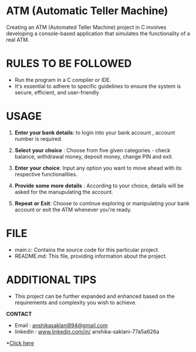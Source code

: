 # ATM (Automatic Teller Machine)
Creating an ATM (Automated Teller Machine) project in C involves developing a console-based application that simulates the functionality of a real ATM. 

# RULES TO BE FOLLOWED  
* Run the program in a C compiler or IDE.  
*  It's essential to adhere to specific guidelines to ensure the system is secure, efficient, and user-friendly  
# USAGE   

1. **Enter your bank details**: to login into your bank account , account number is required.

2.  **Select** **your** **choice** : Choose from five given categories - check balance, withdrawal money, deposit money,  change PIN and exit.

3.  **Enter** **your** **choice**: Input any option you want to move ahead with its respective functionalities.

4.  **Provide** **some** **more** **details** : According to your choice, details will be asked for the manupulating the account. 

5.  **Repeat** **or** **Exit**: Choose to continue exploring or manipulating your bank account or exit the ATM whenever you're ready.

# FILE  
* main.c: Contains the source code for this particular project.
* README.md: This file, providing information about the project.     


# ADDITIONAL TIPS
* This project can be further expanded and enhanced based on the requirements and complexity you wish to achieve.


**CONTACT**   
* Email : anshikasaklani894@gmail.com
* linkedIn : www.linkedin.com/in/
anshika-saklani-77a5a626a

*[Click here ](https://github.com/Anshika-111105) 


